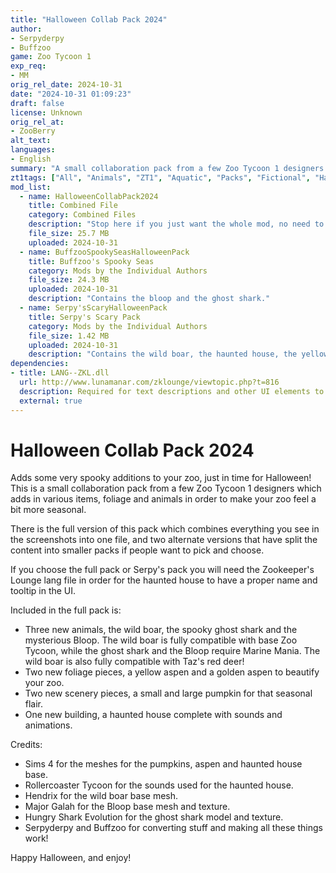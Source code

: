 ```yaml
---
title: "Halloween Collab Pack 2024"
author: 
- Serpyderpy
- Buffzoo
game: Zoo Tycoon 1
exp_req:
- MM
orig_rel_date: 2024-10-31
date: "2024-10-31 01:09:23"
draft: false
license: Unknown
orig_rel_at: 
- ZooBerry
alt_text: 
languages:
- English
summary: "A small collaboration pack from a few Zoo Tycoon 1 designers which adds in various items, foliage and animals in order to make your zoo feel a bit more seasonal."
zt1tags: ["All", "Animals", "ZT1", "Aquatic", "Packs", "Fictional", "Halloween", "Scenery", "Foliage", "Buildings", "Ungulates", "Living"]
mod_list: 
  - name: HalloweenCollabPack2024
    title: Combined File
    category: Combined Files
    description: "Stop here if you just want the whole mod, no need to go further! This is the combined file for the Halloween Collab Pack 2024 and includes all the content from the other two packs below."
    file_size: 25.7 MB
    uploaded: 2024-10-31
  - name: BuffzooSpookySeasHalloweenPack
    title: Buffzoo's Spooky Seas
    category: Mods by the Individual Authors
    file_size: 24.3 MB
    uploaded: 2024-10-31
    description: "Contains the bloop and the ghost shark."
  - name: Serpy'sScaryHalloweenPack
    title: Serpy's Scary Pack
    category: Mods by the Individual Authors
    file_size: 1.42 MB
    uploaded: 2024-10-31
    description: "Contains the wild boar, the haunted house, the yellow and golden aspen, and the small and large pumpkins."
dependencies:
- title: LANG--ZKL.dll
  url: http://www.lunamanar.com/zklounge/viewtopic.php?t=816
  description: Required for text descriptions and other UI elements to display properly.
  external: true
---
```

# Halloween Collab Pack 2024

Adds some very spooky additions to your zoo, just in time for Halloween! This is a small collaboration pack from a few Zoo Tycoon 1 designers which adds in various items, foliage and animals in order to make your zoo feel a bit more seasonal.

There is the full version of this pack which combines everything you see in the screenshots into one file, and two alternate versions that have split the content into smaller packs if people want to pick and choose.

If you choose the full pack or Serpy's pack you will need the Zookeeper's Lounge lang file in order for the haunted house to have a proper name and tooltip in the UI.

Included in the full pack is:

- Three new animals, the wild boar, the spooky ghost shark and the mysterious Bloop. The wild boar is fully compatible with base Zoo Tycoon, while the ghost shark and the Bloop require Marine Mania. The wild boar is also fully compatible with Taz's red deer!
- Two new foliage pieces, a yellow aspen and a golden aspen to beautify your zoo.
- Two new scenery pieces, a small and large pumpkin for that seasonal flair.
- One new building, a haunted house complete with sounds and animations.

Credits:

- Sims 4 for the meshes for the pumpkins, aspen and haunted house base.
- Rollercoaster Tycoon for the sounds used for the haunted house.
- Hendrix for the wild boar base mesh.
- Major Galah for the Bloop base mesh and texture.
- Hungry Shark Evolution for the ghost shark model and texture.
- Serpyderpy and Buffzoo for converting stuff and making all these things work!

Happy Halloween, and enjoy!
